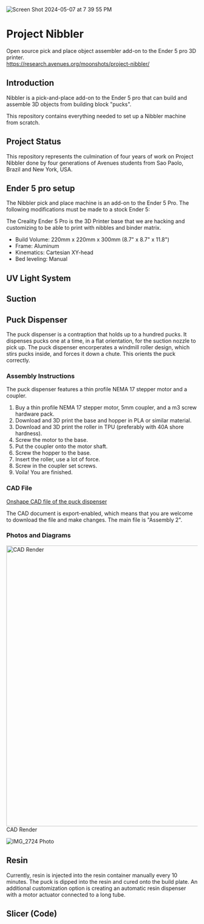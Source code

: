 ![Screen Shot 2024-05-07 at 7 39 55 PM](https://github.com/Project-Nibbler/Project-Nibbler/assets/43685920/a28b5fc4-33dd-41cb-9eb1-91ef7dac5f9e)
# Project Nibbler
Open source pick and place object assembler add-on to the Ender 5 pro 3D printer.  
https://research.avenues.org/moonshots/project-nibbler/
## Introduction 
Nibbler is a pick-and-place add-on to the Ender 5 pro that can build and assemble 3D objects from building block "pucks". 

This repository contains everything needed to set up a Nibbler machine from scratch. 
## Project Status
This repository represents the culmination of four years of work on Project Nibbler done by four generations of Avenues students from Sao Paolo, Brazil and New York, USA.

## Ender 5 pro setup
The Nibbler pick and place machine is an add-on to the Ender 5 Pro. The following modifications must be made to a stock Ender 5: 
 
The Creality Ender 5 Pro is the 3D Printer base that we are hacking and customizing to be able to print with nibbles and binder matrix.
* Build Volume: 220mm x 220mm x 300mm (8.7" x 8.7" x 11.8")
* Frame: Aluminum
* Kinematics: Cartesian XY-head
* Bed leveling: Manual

## UV Light System

## Suction

## Puck Dispenser

The puck dispenser is a contraption that holds up to a hundred pucks. It dispenses pucks one at a time, in a flat orientation, for the suction nozzle to pick up. The puck dispenser encorperates a windmill roller design, which stirs pucks inside, and forces it down a chute. This orients the puck correctly.

### Assembly Instructions

The puck dispenser features a thin profile NEMA 17 stepper motor and a coupler. 

1. Buy a thin profile NEMA 17 stepper motor, 5mm coupler, and a m3 screw hardware pack.
2. Download and 3D print the base and hopper in PLA or similar material.
3. Download and 3D print the roller in TPU (preferably with 40A shore hardness).
4. Screw the motor to the base.
5. Put the coupler onto the motor shaft.
6. Screw the hopper to the base.
7. Insert the roller, use a lot of force.
8. Screw in the coupler set screws.
9. Voila! You are finished.

### CAD File
[Onshape CAD file of the puck dispenser](https://cad.onshape.com/documents/25d72b5aafd87145113655bb/w/c10e9e672a361535dbc8285c/e/5a3a8ab8565b4f63dfe7123e?renderMode=0&uiState=6643fa2824a2832b766e41b9)

The CAD document is export-enabled, which means that you are welcome to download the file and make changes. The main file is "Assembly 2". 

### Photos and Diagrams

<img width="737" alt="CAD Render" src="https://github.com/Project-Nibbler/Project-Nibbler/assets/53117645/455647e3-cb99-42e6-888d-92e2667ea9ca">
CAD Render

![IMG_2724](https://github.com/Project-Nibbler/Project-Nibbler/assets/53117645/7678bf05-edbb-4fbf-80b4-8a3d98ccbca4)
Photo


## Resin
Currently, resin is injected into the resin container manually every 10 minutes. The puck is dipped into the resin and cured onto the build plate. An additional customization option is creating an automatic resin dispenser with a motor actuator connected to a long tube. 
## Slicer (Code)


